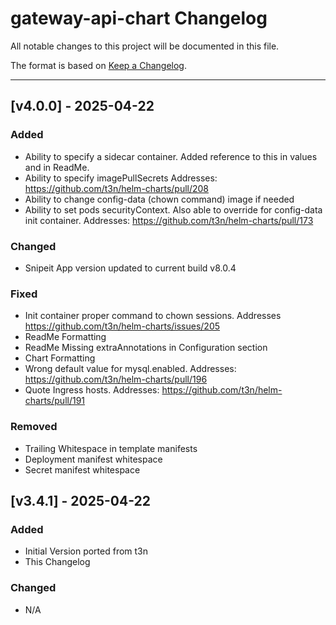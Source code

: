 # gateway-api-chart Changelog

All notable changes to this project will be documented in this file.

The format is based on [Keep a Changelog](https://keepachangelog.com/en/1.1.0/).

---

<!-- ## [vX.Y.Z] - UNRELEASED
### Highlights
### All Changes
- Added
- Updated
- Changed
- Fixed
- Deprecated
- Removed -->

## [v4.0.0] - 2025-04-22

### Added

- Ability to specify a sidecar container. Added reference to this in values and in ReadMe.
- Ability to specify imagePullSecrets Addresses: https://github.com/t3n/helm-charts/pull/208
- Ability to change config-data (chown command) image if needed
- Ability to set pods securityContext. Also able to override for config-data init container. Addresses: https://github.com/t3n/helm-charts/pull/173

### Changed

- Snipeit App version updated to current build v8.0.4

### Fixed

- Init container proper command to chown sessions. Addresses https://github.com/t3n/helm-charts/issues/205
- ReadMe Formatting
- ReadMe Missing extraAnnotations in Configuration section
- Chart Formatting
- Wrong default value for mysql.enabled. Addresses: https://github.com/t3n/helm-charts/pull/196
- Quote Ingress hosts. Addresses: https://github.com/t3n/helm-charts/pull/191

### Removed

- Trailing Whitespace in template manifests
- Deployment manifest whitespace
- Secret manifest whitespace

## [v3.4.1] - 2025-04-22

### Added

- Initial Version ported from t3n
- This Changelog

### Changed

- N/A